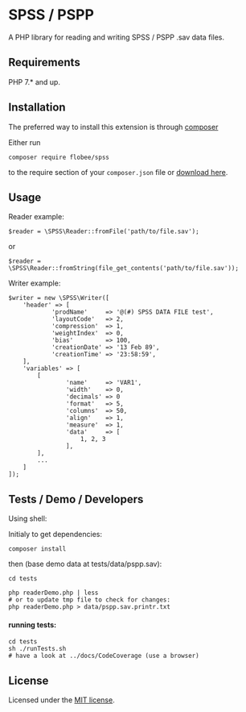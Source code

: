 # SPSS / PSPP

A PHP library for reading and writing SPSS / PSPP .sav data files.

## Requirements

PHP 7.* and up.

## Installation

The preferred way to install this extension is through [composer](http://getcomposer.org/download/)

Either run

    composer require flobee/spss

to the require section of your `composer.json` file or [download here](https://packagist.org/packages/flobee/spss).


## Usage

Reader example:

    $reader = \SPSS\Reader::fromFile('path/to/file.sav');

or

    $reader = \SPSS\Reader::fromString(file_get_contents('path/to/file.sav'));


Writer example:

    $writer = new \SPSS\Writer([
        'header' => [
                'prodName'     => '@(#) SPSS DATA FILE test',
                'layoutCode'   => 2,
                'compression'  => 1,
                'weightIndex'  => 0,
                'bias'         => 100,
                'creationDate' => '13 Feb 89',
                'creationTime' => '23:58:59',
        ],
        'variables' => [
            [
                    'name'     => 'VAR1',
                    'width'    => 0,
                    'decimals' => 0
                    'format'   => 5,
                    'columns'  => 50,
                    'align'    => 1,
                    'measure'  => 1,
                    'data'     => [
                        1, 2, 3
                    ],
            ],
            ...
        ]
    ]);


## Tests / Demo / Developers

Using shell:

Initialy to get dependencies:

    composer install

then (base demo data at tests/data/pspp.sav):

    cd tests

    php readerDemo.php | less
    # or to update tmp file to check for changes:
    php readerDemo.php > data/pspp.sav.printr.txt

#### running tests:

    cd tests
    sh ./runTests.sh
    # have a look at ../docs/CodeCoverage (use a browser)


## License
Licensed under the [MIT license](http://opensource.org/licenses/MIT).
